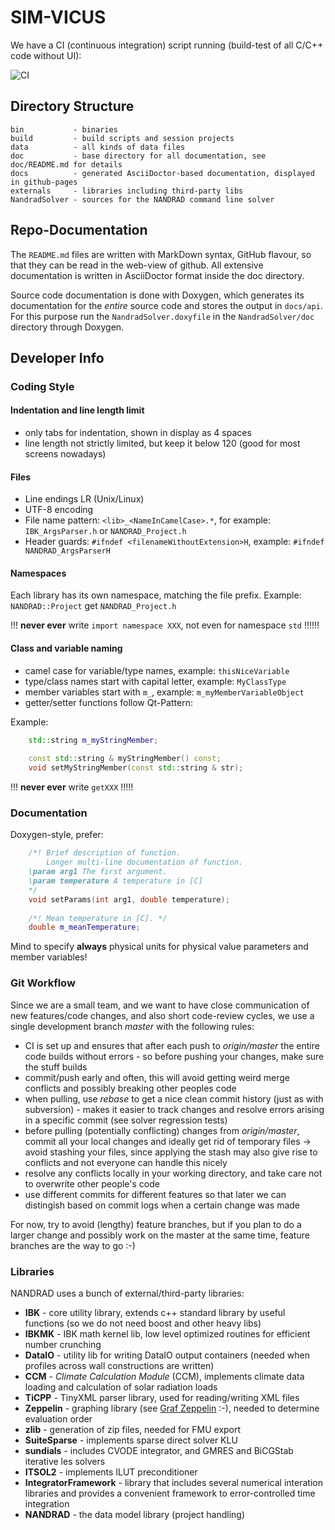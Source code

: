 # SIM-VICUS

We have a CI (continuous integration) script running (build-test of all C/C++ code without UI): 

![CI](https://github.com/ghorwin/SIM-VICUS/workflows/CI/badge.svg)

## Directory Structure

```
bin           - binaries
build         - build scripts and session projects
data          - all kinds of data files
doc           - base directory for all documentation, see doc/README.md for details
docs          - generated AsciiDoctor-based documentation, displayed in github-pages
externals     - libraries including third-party libs
NandradSolver - sources for the NANDRAD command line solver
```


## Repo-Documentation

The `README.md` files are written with MarkDown syntax, GitHub flavour, so that they can be read in the web-view of github.
All extensive documentation is written in AsciiDoctor format inside the doc directory.

Source code documentation is done with Doxygen, which generates its documentation for the _entire_ source code and stores
the output in `docs/api`. For this purpose run the `NandradSolver.doxyfile` in the `NandradSolver/doc` directory through Doxygen.


## Developer Info

### Coding Style

#### Indentation and line length limit

- only tabs for indentation, shown in display as 4 spaces
- line length not strictly limited, but keep it below 120 (good for most screens nowadays)

#### Files

- Line endings LR (Unix/Linux)
- UTF-8 encoding
- File name pattern:   `<lib>_<NameInCamelCase>.*`, for example: `IBK_ArgsParser.h` or `NANDRAD_Project.h`
- Header guards: `#ifndef <filenameWithoutExtension>H`, example: `#ifndef NANDRAD_ArgsParserH`

#### Namespaces

Each library has its own namespace, matching the file prefix. Example: `NANDRAD::Project` get `NANDRAD_Project.h`


!!! **never ever** write `import namespace XXX`, not even for namespace `std` !!!!!!

#### Class and variable naming

- camel case for variable/type names, example: `thisNiceVariable`
- type/class names start with capital letter, example: `MyClassType` 
- member variables start with `m_`, example: `m_myMemberVariableObject`
- getter/setter functions follow Qt-Pattern:

Example:
```c++
	std::string m_myStringMember;
	
	const std::string & myStringMember() const;
	void setMyStringMember(const std::string & str);
```
!!! **never ever** write `getXXX` !!!!!

### Documentation

Doxygen-style, prefer:

```c++
    /*! Brief description of function.
        Longer multi-line documentation of function.
	\param arg1 The first argument.
	\param temperature A temperature in [C]
    */
    void setParams(int arg1, double temperature);
    
    /*! Mean temperature in [C]. */
    double m_meanTemperature;
```

Mind to specify **always** physical units for physical value parameters and member variables!

### Git Workflow

Since we are a small team, and we want to have close communication of new features/code changes, and also short code-review cycles, we use a single development branch *master* with the following rules:

- CI is set up and ensures that after each push to *origin/master* the entire code builds without errors - so before pushing your changes, make sure the stuff builds
- commit/push early and often, this will avoid getting weird merge conflicts and possibly breaking other peoples code
- when pulling, use *rebase* to get a nice clean commit history (just as with subversion) - makes it easier to track changes and resolve errors arising in a specific commit (see solver regression tests)
- before pulling (potentially conflicting) changes from *origin/master*, commit all your local changes and ideally get rid of temporary files -> avoid stashing your files, since applying the stash may also give rise to conflicts and not everyone can handle this nicely
- resolve any conflicts locally in your working directory, and take care not to overwrite other people's code
- use different commits for different features so that later we can distingish based on commit logs when a certain change was made

For now, try to avoid (lengthy) feature branches, but if you plan to do a larger change and possibly work on the master at the same time, feature branches are the way to go :-)

### Libraries

NANDRAD uses a bunch of external/third-party libraries:

* **IBK** - core utility library, extends c++ standard library by useful functions (so we do not need boost and other heavy libs)
* **IBKMK** - IBK math kernel lib, low level optimized routines for efficient number crunching
* **DataIO** - utility lib for writing DataIO output containers (needed when profiles across wall constructions are written)
* **CCM** - _Climate Calculation Module_ (CCM), implements climate data loading and calculation of solar radiation loads
* **TiCPP** - TinyXML parser library, used for reading/writing XML files
* **Zeppelin** - graphing library (see [Graf Zeppelin](https://de.wikipedia.org/wiki/Ferdinand_von_Zeppelin) :-), needed to determine evaluation order
* **zlib** - generation of zip files, needed for FMU export
* **SuiteSparse** - implements sparse direct solver KLU
* **sundials** - includes CVODE integrator, and GMRES and BiCGStab iterative les solvers
* **ITSOL2** - implements ILUT preconditioner
* **IntegratorFramework** - library that includes several numerical interation libraries and provides a convenient framework to error-controlled time integration
* **NANDRAD** - the data model library (project handling)

